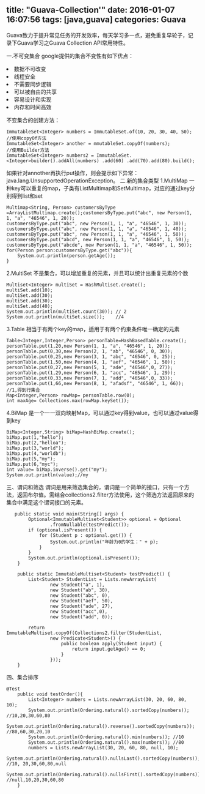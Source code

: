 title: "Guava-Collection'"
date: 2016-01-07 16:07:56
tags: [java,guava]
categories: Guava
---
Guava致力于提升常见任务的开发效率，每天学习多一点，避免重复早轮子，记录下Guava学习之Guava Collection API常用特性。

<!--more-->

一.不可变集合
google提供的集合不变性有如下优点：
 <li>数据不可改变</li>
<li>线程安全</li>
<li>不需要同步逻辑</li>
 <li>可以被自由的共享</li>
<li>容易设计和实现</li>
 <li>内存和时间高效</li>

不变集合的创建方法：

```
ImmutableSet<Integer> numbers = ImmutableSet.of(10, 20, 30, 40, 50);
//使用copyOf方法
ImmutableSet<Integer> another = mmutableSet.copyOf(numbers);
//使用Builder方法
ImmutableSet<Integer> numbers2 = ImmutableSet.<Integer>builder().addAll(numbers) .add(60) .add(70).add(80).build();
```
如果针对annother再执行put操作，则会提示如下异常：java.lang.UnsupportedOperationException。
二.新的集合类型
1.MultiMap
一种key可以重复的map，子类有ListMultimap和SetMultimap，对应的通过key分别得到list和set

```
Multimap<String, Person> customersByType =ArrayListMultimap.create();customersByType.put("abc", new Person(1, 1, "a", "46546", 1, 20));
customersByType.put("abc", new Person(1, 1, "a", "46546", 1, 30));
customersByType.put("abc", new Person(1, 1, "a", "46546", 1, 40));
customersByType.put("abc", new Person(1, 1, "a", "46546", 1, 50));
customersByType.put("abcd", new Person(1, 1, "a", "46546", 1, 50));
customersByType.put("abcde", new Person(1, 1, "a", "46546", 1, 50));
for(Person person:customersByType.get("abc")){
	System.out.println(person.getAge());
}
```

2.MultiSet
不是集合，可以增加重复的元素，并且可以统计出重复元素的个数

```
Multiset<Integer> multiSet = HashMultiset.create();
multiSet.add(10);
multiSet.add(30);
multiSet.add(30);
multiSet.add(40);
System.out.println(multiSet.count(30)); // 2
System.out.println(multiSet.size());	//4
```

3.Table
相当于有两个key的map，适用于有两个约束条件唯一确定的元素

```
Table<Integer,Integer,Person> personTable=HashBasedTable.create();
personTable.put(1,20,new Person(1, 1, "a", "46546", 1, 20));
personTable.put(0,30,new Person(2, 1, "ab", "46546", 0, 30));
personTable.put(0,25,new Person(3, 1, "abc", "46546", 0, 25));
personTable.put(1,50,new Person(4, 1, "aef", "46546", 1, 50));
personTable.put(0,27,new Person(5, 1, "ade", "46546",0, 27));
personTable.put(1,29,new Person(6, 1, "acc", "46546", 1, 29));
personTable.put(0,33,new Person(7, 1, "add", "46546",0, 33));
personTable.put(1,66,new Person(8, 1, "afadsf", "46546", 1, 66));
//1,得到行集合
Map<Integer,Person> rowMap= personTable.row(0);
int maxAge= Collections.max(rowMap.keySet());
```

4.BiMap
是一个一一双向映射Map，可以通过key得到value，也可以通过value得到key

```
BiMap<Integer,String> biMap=HashBiMap.create();
biMap.put(1,"hello");
biMap.put(2,"helloa");
biMap.put(3,"world");
biMap.put(4,"worldb");
biMap.put(5,"my");
biMap.put(6,"myc");
int value= biMap.inverse().get("my");
System.out.println(value);//my
```
三、谓词和筛选
谓词是用来筛选集合的，谓词是一个简单的接口，只有一个方法，返回布尔值。需结合collections2.filter方法使用，这个筛选方法返回原来的集合中满足这个谓词接口的元素。
		

```
   public static void main(String[] args) {
	    Optional<ImmutableMultiset<Student>> optional = Optional
				.fromNullable(testPredict());
		if (optional.isPresent()) {
			for (Student p : optional.get()) {
				System.out.println("年龄为0的学生：" + p);
			}
		}
		System.out.println(optional.isPresent());
	}

	public static ImmutableMultiset<Student> testPredict() {
		List<Student> StudentList = Lists.newArrayList(
				new Student("a", 1),
				new Student("ab", 30),
				new Student("abc", 0),
				new Student("aef", 50),
				new Student("ade", 27),
				new Student("acc",0),
				new Student("add", 0));

		return ImmutableMultiset.copyOf(Collections2.filter(StudentList,
				new Predicate<Student>() {
					public boolean apply(Student input) {
						return input.getAge() == 0;
					}
				}));
	}
```
四、集合排序

```
@Test
	public void testOrder(){
		List<Integer> numbers = Lists.newArrayList(30, 20, 60, 80, 10);
		System.out.println(Ordering.natural().sortedCopy(numbers)); //10,20,30,60,80
		System.out.println(Ordering.natural().reverse().sortedCopy(numbers)); //80,60,30,20,10
		System.out.println(Ordering.natural().min(numbers)); //10
		System.out.println(Ordering.natural().max(numbers)); //80
		numbers = Lists.newArrayList(30, 20, 60, 80, null, 10);
		System.out.println(Ordering.natural().nullsLast().sortedCopy(numbers)); //10, 20,30,60,80,null
		System.out.println(Ordering.natural().nullsFirst().sortedCopy(numbers)); //null,10,20,30,60,80
	}
```
